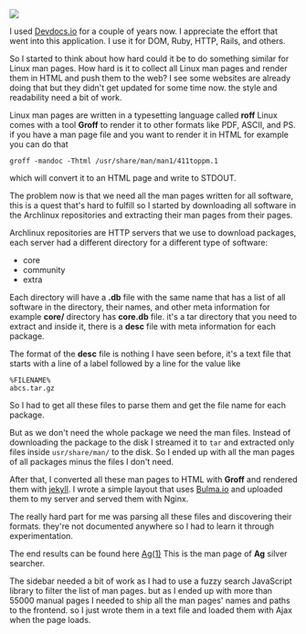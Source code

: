 ![](/public/1607074760556.jpg)

I used [Devdocs.io](https://devdocs.io/) for a couple of years now. I appreciate the effort that went into this application. I use it for DOM, Ruby, HTTP, Rails, and others.

So I started to think about how hard could it be to do something similar for Linux man pages. How hard is it to collect all Linux man pages and render them in HTML and push them to the web? I see some websites are already doing that but they didn't get updated for some time now. the style and readability need a bit of work.

Linux man pages are written in a typesetting language called **roff** Linux comes with a tool **Groff** to render it to other formats like PDF, ASCII, and PS. if you have a man page file and you want to render it in HTML for example you can do that


```shell
groff -mandoc -Thtml /usr/share/man/man1/411toppm.1
```

which will convert it to an HTML page and write to STDOUT.

The problem now is that we need all the man pages written for all software, this is a quest that's hard to fulfill so I started by downloading all software in the Archlinux repositories and extracting their man pages from their pages.

Archlinux repositories are HTTP servers that we use to download packages, each server had a different directory for a different type of software:

- core
- community
- extra

Each directory will have a **.db** file with the same name that has a list of all software in the directory, their names, and other meta information for example **core/** directory has **core.db** file. it's a tar directory that you need to extract and inside it, there is a **desc** file with meta information for each package.

The format of the **desc** file is nothing I have seen before, it's a text file that starts with a line of a label followed by a line for the value like

```
%FILENAME%
abcs.tar.gz
```

So I had to get all these files to parse them and get the file name for each package.

But as we don't need the whole package we need the man files. Instead of downloading the package to the disk I streamed it to `tar` and extracted only files inside `usr/share/man/` to the disk. So I ended up with all the man pages of all packages minus the files I don't need.

After that, I converted all these man pages to HTML with **Groff** and rendered them with [jekyll](https://jekyllrb.com/). I wrote a simple layout that uses [Bulma.io](https://jekyllrb.com/) and uploaded them to my server and served them with Nginx.

The really hard part for me was parsing all these files and discovering their formats. they're not documented anywhere so I had to learn it through experimentation.

The end results can be found here [Ag(1)](https://man.emadelsaid.com/ag.1/) This is the man page of **Ag** silver searcher.

The sidebar needed a bit of work as I had to use a fuzzy search JavaScript library to filter the list of man pages. but as I ended up with more than 55000 manual pages I needed to ship all the man pages' names and paths to the frontend. so I just wrote them in a text file and loaded them with Ajax when the page loads.
